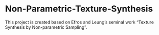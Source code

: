 # Non-Parametric-Texture-Synthesis
This project is created based on Efros and Leung’s seminal work “Texture Synthesis by Non-parametric Sampling”.

